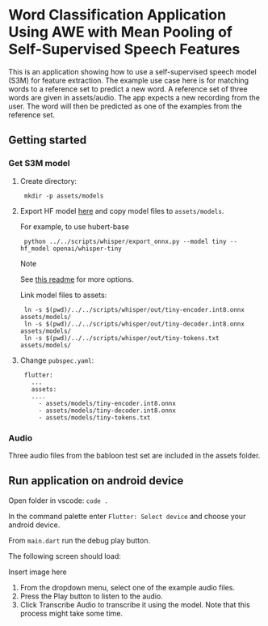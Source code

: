 # Word Classification Application Using AWE with Mean Pooling of Self-Supervised Speech Features

This is an application showing how to use a self-supervised speech model (S3M) for feature extraction. The example use case here is for matching words to a reference set to predict a new word. A reference set of three words are given in assets/audio. The app expects a new recording from the user. The word will then be predicted as one of the examples from the reference set.

## Getting started

### Get S3M model

1. Create directory:

		mkdir -p assets/models

2. Export HF model [here](../../scripts/self_supervised) and copy model files to `assets/models`.

	For example, to use hubert-base

		python ../../scripts/whisper/export_onnx.py --model tiny --hf_model openai/whisper-tiny

	>[!NOTE]
	> See [this readme](../../scripts/self_supervised) for more options.

	Link model files to assets:

		ln -s $(pwd)/../../scripts/whisper/out/tiny-encoder.int8.onnx assets/models/
		ln -s $(pwd)/../../scripts/whisper/out/tiny-decoder.int8.onnx assets/models/
		ln -s $(pwd)/../../scripts/whisper/out/tiny-tokens.txt assets/models/


4. Change `pubspec.yaml`:
	
		flutter:
		  ...
		  assets:
		  ....
		    - assets/models/tiny-encoder.int8.onnx
		    - assets/models/tiny-decoder.int8.onnx
		    - assets/models/tiny-tokens.txt

### Audio

Three audio files from the babloon test set are included in the assets folder.

## Run application on android device

Open folder in vscode: `code .`

In the command palette enter `Flutter: Select device` and choose your android device.

From `main.dart` run the debug play button.

The following screen should load:

Insert image here

1. From the dropdown menu, select one of the example audio files.
2. Press the Play button to listen to the audio.
3. Click Transcribe Audio to transcribe it using the model. Note that this process might take some time.
